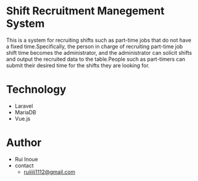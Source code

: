 # Shift Recruitment Manegement System

This is a system for recruiting shifts such as part-time jobs that do not have a fixed time.Specifically, the person in charge of recruiting part-time job shift time becomes the administrator, and the administrator can solicit shifts and output the recruited data to the table.People such as part-timers can submit their desired time for the shifts they are looking for.

# Technology
* Laravel
* MariaDB
* Vue.js

# Author
* Rui Inoue
* contact
    * ruiiiii1112@gmail.com
